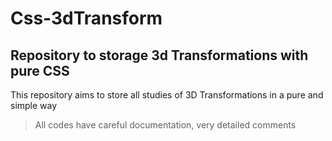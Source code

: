 # Css-3dTransform
## Repository to storage 3d Transformations with pure CSS

This repository aims to store all studies of 3D Transformations in a pure and simple way

> All codes have careful documentation, very detailed comments

